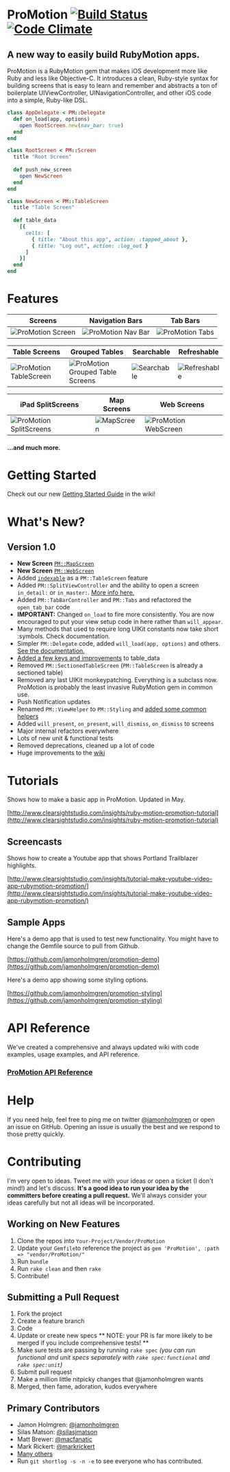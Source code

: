 # ProMotion [![Build Status](https://travis-ci.org/clearsightstudio/ProMotion.png)](https://travis-ci.org/clearsightstudio/ProMotion) [![Code Climate](https://codeclimate.com/github/clearsightstudio/ProMotion.png)](https://codeclimate.com/github/clearsightstudio/ProMotion)

## A new way to easily build RubyMotion apps.

ProMotion is a RubyMotion gem that makes iOS development more like Ruby and less like Objective-C.
It introduces a clean, Ruby-style syntax for building screens that is easy to learn and remember and
abstracts a ton of boilerplate UIViewController, UINavigationController, and other iOS code into a
simple, Ruby-like DSL.

```ruby
class AppDelegate < PM::Delegate
  def on_load(app, options)
    open RootScreen.new(nav_bar: true)
  end
end

class RootScreen < PM::Screen
  title "Root Screen"
  
  def push_new_screen
    open NewScreen
  end
end

class NewScreen < PM::TableScreen
  title "Table Screen"
  
  def table_data
    [{
      cells: [
        { title: "About this app", action: :tapped_about },
        { title: "Log out", action: :log_out }
      ]
    }]
  end
end
```

# Features

|Screens|Navigation Bars|Tab Bars|
|---|---|---|
|![ProMotion Screen](https://f.cloud.github.com/assets/1479215/751058/486b6e1e-e4e7-11e2-9d1f-d9380a58f643.png)|![ProMotion Nav Bar](https://f.cloud.github.com/assets/1479215/751076/e4762858-e4e7-11e2-8442-ac7c9ad142e6.png)|![ProMotion Tabs](https://f.cloud.github.com/assets/1479215/751128/76ebe320-e4e9-11e2-86ee-d81c4c1e92f2.png)|

|Table Screens|Grouped Tables|Searchable|Refreshable|
|---|---|---|---|
|![ProMotion TableScreen](https://f.cloud.github.com/assets/1479215/751067/8fe7631a-e4e7-11e2-84f1-6ae50ac4f8e8.png)|![ProMotion Grouped Table Screens](https://f.cloud.github.com/assets/1479215/751162/a805b9da-e4ea-11e2-9c39-0c65f8a8de77.png)|![Searchable](https://f.cloud.github.com/assets/1479215/707490/ba750216-de1d-11e2-9594-0880b12f8ffe.png)|![Refreshable](https://f.cloud.github.com/assets/139261/472574/af268e52-b735-11e2-8b9b-a9245b421715.gif)|


|iPad SplitScreens|Map Screens|Web Screens|
|---|---|---|
|![ProMotion SplitScreens](https://f.cloud.github.com/assets/1479215/751188/13c3a7c6-e4ec-11e2-8c87-a94e0c07702b.png)|![MapScreen](https://f.cloud.github.com/assets/1479215/751217/dab20958-e4ed-11e2-9b3e-b42c0199d9e7.png)|![ProMotion WebScreen](https://f.cloud.github.com/assets/1479215/751235/b6fe91ba-e4ee-11e2-8707-c74c7f833de3.png)|

#### ...and much more.

# Getting Started

Check out our new [Getting Started Guide](https://github.com/clearsightstudio/ProMotion/wiki/Guide:-Getting-Started) in the wiki!

# What's New?

## Version 1.0

* **New Screen** [`PM::MapScreen`](https://github.com/clearsightstudio/ProMotion/wiki/API-Reference:-ProMotion::MapScreen)
* **New Screen** [`PM::WebScreen`](https://github.com/clearsightstudio/ProMotion/wiki/API-Reference:-ProMotion::WebScreen)
* Added [`indexable`](https://github.com/clearsightstudio/ProMotion/wiki/API-Reference:-ProMotion::TableScreen#indexable) as a `PM::TableScreen` feature
* Added `PM::SplitViewController` and the ability to open a screen `in_detail:` or `in_master:`. [More info here.](https://github.com/clearsightstudio/ProMotion/wiki/API-Reference:-ProMotion::Screen#openscreen-args--)
* Added `PM::TabBarController` and `PM::Tabs` and refactored the `open_tab_bar` code
* **IMPORTANT:** Changed `on_load` to fire more consistently. You are now encouraged to put your view setup code in here rather than `will_appear`.
* Many methods that used to require long UIKit constants now take short :symbols. Check documentation.
* Simpler `PM::Delegate` code, added `will_load(app, options)` and others. [See the documentation.](https://github.com/clearsightstudio/ProMotion/wiki/API-Reference:-ProMotion::Delegate)
* [Added a few keys and improvements](https://github.com/clearsightstudio/ProMotion/wiki/Reference%3A-All-available-table_data-options) to table_data
* Removed `PM::SectionedTableScreen` (`PM::TableScreen` is already a sectioned table)
* Removed any last UIKit monkeypatching. Everything is a subclass now. ProMotion is probably the least invasive RubyMotion gem in common use.
* Push Notification updates
* Renamed `PM::ViewHelper` to `PM::Styling` and [added some common helpers](https://github.com/clearsightstudio/ProMotion/wiki/API-Reference:-ProMotion::Screen#hex_colorstr)
* Added `will_present`, `on_present`, `will_dismiss`, `on_dismiss` to screens
* Major internal refactors everywhere
* Lots of new unit & functional tests
* Removed deprecations, cleaned up a lot of code
* Huge improvements to the [wiki](https://github.com/clearsightstudio/ProMotion/wiki)

# Tutorials

Shows how to make a basic app in ProMotion. Updated in May.

[http://www.clearsightstudio.com/insights/ruby-motion-promotion-tutorial](http://www.clearsightstudio.com/insights/ruby-motion-promotion-tutorial)

## Screencasts

Shows how to create a Youtube app that shows Portland Trailblazer highlights.

[http://www.clearsightstudio.com/insights/tutorial-make-youtube-video-app-rubymotion-promotion/](http://www.clearsightstudio.com/insights/tutorial-make-youtube-video-app-rubymotion-promotion/)

## Sample Apps

Here's a demo app that is used to test new functionality. You might have to change the Gemfile
source to pull from Github.

[https://github.com/jamonholmgren/promotion-demo](https://github.com/jamonholmgren/promotion-demo)

Here's a demo app showing some styling options.

[https://github.com/jamonholmgren/promotion-styling](https://github.com/jamonholmgren/promotion-styling)

# API Reference

We've created a comprehensive and always updated wiki with code examples, usage examples, and API reference.

### [ProMotion API Reference](https://github.com/clearsightstudio/ProMotion/wiki)

# Help

If you need help, feel free to ping me on twitter [@jamonholmgren](http://twitter.com/jamonholmgren)
or open an issue on GitHub. Opening an issue is usually the best and we respond to those pretty quickly.

# Contributing

I'm very open to ideas. Tweet me with your ideas or open a ticket (I don't mind!)
and let's discuss. **It's a good idea to run your idea by the committers before creating
a pull request.** We'll always consider your ideas carefully but not all ideas will be
incorporated.

## Working on New Features

1. Clone the repos into `Your-Project/Vendor/ProMotion`
2. Update your `Gemfile`to reference the project as `gem 'ProMotion', :path => "vendor/ProMotion/"`
3. Run `bundle`
4. Run `rake clean` and then `rake`
5. Contribute!

## Submitting a Pull Request

1. Fork the project
2. Create a feature branch
3. Code
4. Update or create new specs ** NOTE: your PR is far more likely to be merged if you include comprehensive tests! **
5. Make sure tests are passing by running `rake spec` *(you can run functional and unit specs separately with `rake spec:functional` and `rake spec:unit`)*
6. Submit pull request
7. Make a million little nitpicky changes that @jamonholmgren wants
8. Merged, then fame, adoration, kudos everywhere

## Primary Contributors

* Jamon Holmgren: [@jamonholmgren](https://twitter.com/jamonholmgren)
* Silas Matson: [@silasjmatson](https://twitter.com/silasjmatson)
* Matt Brewer: [@macfanatic](https://twitter.com/macfanatic)
* Mark Rickert: [@markrickert](https://twitter.com/markrickert)
* [Many others](https://github.com/clearsightstudio/ProMotion/graphs/contributors)
* Run `git shortlog -s -n -e` to see everyone who has contributed.

